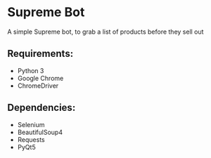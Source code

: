 # Supreme Bot 

A simple Supreme bot, to grab a list of products before they sell out

## Requirements:

* Python 3
* Google Chrome
* ChromeDriver

## Dependencies:

* Selenium
* BeautifulSoup4
* Requests
* PyQt5

